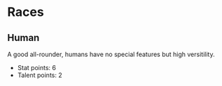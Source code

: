# Races

## Human

A good all-rounder, humans have no special features but high versitility.

- Stat points: 6
- Talent points: 2

